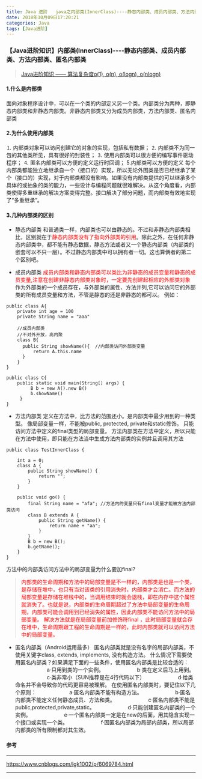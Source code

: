 ```yaml
---
title: Java 进阶   java之内部类(InnerClass)----静态内部类、成员内部类、方法内部类、匿名内部类
date: 2018年10月09日17:20:21
categories: Java
tags: [Java进阶]
---
```


### 【Java进阶知识】内部类(InnerClass)----静态内部类、成员内部类、方法内部类、匿名内部类
>[Java进阶知识 —— 算法复杂度o(1), o(n), o(logn), o(nlogn)](https://blog.csdn.net/dazhaoDai/article/details/81631195)
>
#### 1.什么是内部类
面向对象程序设计中，可以在一个类的内部定义另一个类。内部类分为两种，即静态内部类和非静态内部类。非静态内部类又分为成员内部类，方法内部类、匿名内部类

#### 2.为什么使用内部类
⒈ 内部类对象可以访问创建它的对象的实现，包括私有数据；
⒉ 内部类不为同一包的其他类所见，具有很好的封装性；
⒊ 使用内部类可以很方便的编写事件驱动程序；
⒋ 匿名内部类可以方便的定义运行时回调；
5.内部类可以方便的定义
每个内部类都能独立地继承自一个（接口的）实现，所以无论外围类是否已经继承了某个（接口的）实现，对于内部类都没有影响。如果没有内部类提供的可以继承多个具体的或抽象的类的能力，一些设计与编程问题就很难解决。从这个角度看，内部类使得多重继承的解决方案变得完整。接口解决了部分问题，而内部类有效地实现了“多重继承”。


#### 3.几种内部类的区别
- 静态内部类
和普通类一样，内部类也可以由静态的。不过和非静态内部类相比，区别就在于<font color=#ff0000 >静态内部类没有了指向外部类的引用</font>。除此之外，在任何非静态内部类中，都不能有静态数据，静态方法或者又一个静态内部类（内部类的嵌套可以不只一层）。不过静态内部类中可以拥有者一切。这也算俩者的第二个区别吧。


- 成员内部类
<font color=#ff0000 >成员内部类和静态内部类可以类比为非静态的成员变量和静态的成员变量,注意在创建非静态内部类对象时，一定要先创建起相应的外部类对象</font>
作为外部类的一个成员存在，与外部类的属性、方法并列,它可以访问它的外部类的所有成员变量和方法，不管是静态的还是非静态的都可以。
例如：

```
public class A{
    private int age = 100
    private String name = "aaa"
    
    //成员内部类
    //不对外开放，高内聚
    class B{
      public String showName(){  //内部类访问外部类变量
          return A.this.name
      }
    }
}

public class C{
    public static void main(String[] args) {
         B b = new A().new B()
         b.showName()
     }
}
```
- 方法内部类
定义在方法中，比方法的范围还小。是内部类中最少用到的一种类型。
像局部变量一样，不能被public, protected, private和static修饰。
只能访问方法中定义的final类型的局部变量。
方法内部类在方法中定义，所以只能在方法中使用，即只能在方法当中生成方法内部类的实例并且调用其方法
```
public class TestInnerClass {

	int a = 0;
	class A {
		public String showName() {
			return "";
		}
	}

	public void go() {
		final String name = "afa"; //方法内的变量只有final变量才能被方法内部类访问
		class B extends A {
			public String getName() {
				return name + "aa";
			}
		}
		B b = new B();
		b.getName();
	}
}
```
方法中的内部类访问方法中的局部变量为什么要加final?
><font color=#ff0000 >内部类的生命周期和方法中的局部变量是不一样的，内部类是也是一个类，是存储在堆中，也只有当对该类的引用消失时，内部类才会消亡。而方法的局部变量是存储在堆栈中的，当调用结束时就会退栈，即在内存中这个属性就消失了。也就是说，内部类的生命周期超过了方法中局部变量的生命周期，内部类可能会调用到已经消失的属性，因此内部类不能访问方法中的局部变量。 解决方法就是在局部变量前加修饰符final ，此时局部变量就会存在堆中，生命周期跟工程的生命周期是一样的，此时内部类就可以访问方法中的局部变量。</font>

- 匿名内部类（Android运用最多）
匿名内部类就是没有名字的局部内部类，不使用关键字class, extends, implements, 没有构造方法。
什么情况下需要使用匿名内部类？如果满足下面的一些条件，使用匿名内部类是比较合适的：
　　　　　　a·只用到类的一个实例。
　　　　　　b·类在定义后马上用到。
　　　　　　c·类非常小（SUN推荐是在4行代码以下）
　　　　　　d·给类命名并不会导致你的代码更容易被理解。
在使用匿名内部类时，要记住以下几个原则：
　　　　　　a·匿名内部类不能有构造方法。
　　　　　　b·匿名内部类不能定义任何静态成员、方法和类。
　　　　　　c·匿名内部类不能是public,protected,private,static。
　　　　　　d·只能创建匿名内部类的一个实例。
　　　　　　e·一个匿名内部类一定是在new的后面，用其隐含实现一个接口或实现一个类。
　　　　　　f·因匿名内部类为局部内部类，所以局部内部类的所有限制都对其生效。
      
#### 参考

--------
https://www.cnblogs.com/lgk1002/p/6069784.html

-------